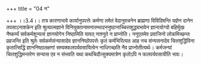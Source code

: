 +++
title = "04 न"

+++
।।3.4।। तत्र कारणाभावे कार्यानुपपत्तेः कर्मणा तमेतं वेदानुवचनेन ब्राह्मणा
विविदिषन्ति यज्ञेन दानेन तपसाऽनाशकेन इति श्रुत्यात्मज्ञाने
विनियुक्तानामनारम्भादननुष्ठानाच्चित्तशुद्ध्यभावेन ज्ञानायोग्यो बहिर्मुखः
नैष्कर्म्यं सर्वकर्मशून्यत्वं ज्ञानयोगेन निष्ठामिति यावत् नाश्नुते न
प्राप्नोति। ननुएतमेव प्रवाजिनो लोकमिच्छन्तः प्रव्रजन्ति इति श्रुतेः
सर्वकर्मसंन्यासादेव ज्ञाननिष्ठोपपत्तेः कृतं कर्मभिरित्यत आह नच
संन्यसनादेव चित्तशुद्धिंविना कृतात्सिद्धिं ज्ञाननिष्ठालक्षणां
सम्यक्फलपर्यवसायित्वेन नाधिगच्छति नैव प्राप्नोतीत्यर्थः। कर्मजन्यां
चित्तशुद्धिमन्तरेण सन्यास एव न संभवति यथा कथंचिदौत्सुक्यमात्रेण कृतोऽपि
न फलपर्यवसायीति भावः।
